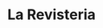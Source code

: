 ---
title: "La Revisteria"
url: /ciudad-autonoma-de-buenos-aires/la-revisteria-avenida-corrientes/
shop: quiosco
---